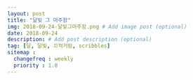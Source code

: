 ```yaml
---
layout: post
title: "달빛 그 마주함"
img: 2018-09-24-달빛그마주함.png # Add image post (optional)
date: 2018-09-24
description: # Add post description (optional)
tag: [달, 달빛, 끄적거림, scribbles]
sitemap :
  changefreq : weekly
  priority : 1.0
---
```

